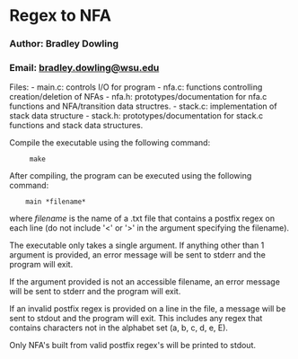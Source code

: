 # Regex to NFA

### Author: Bradley Dowling
### Email: bradley.dowling@wsu.edu

Files:
	- main.c: controls I/O for program
	- nfa.c: functions controlling creation/deletion of NFAs
	- nfa.h: prototypes/documentation for nfa.c functions and NFA/transition
                 data structres.
	- stack.c: implementation of stack data structure
	- stack.h: prototypes/documentation for stack.c functions and stack data
                   structures.

Compile the executable using the following command:

		 make

After compiling, the program can be executed using the following command:

		main *filename*

where *filename* is the name of a .txt file that contains a postfix regex on
each line (do not include '<' or '>' in the argument specifying the filename).

The executable only takes a single argument. If anything other than 1 argument
is provided, an error message will be sent to stderr and the program will exit. 

If the argument provided is not an accessible filename, an error message will
be sent to stderr and the program will exit.

If an invalid postfix regex is provided on a line in the <filename> file, a 
message will be sent to stdout and the program will exit. This includes any 
regex that contains characters not in the alphabet set (a, b, c, d, e, E).

Only NFA's built from valid postfix regex's will be printed to stdout.

